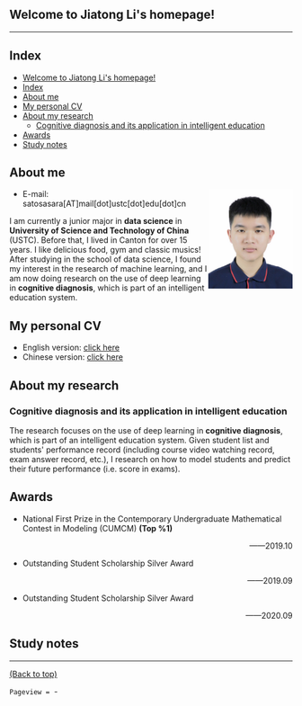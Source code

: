 ## Welcome to Jiatong Li's homepage!

---

## Index
- [Welcome to Jiatong Li's homepage!](#welcome-to-jiatong-lis-homepage)
- [Index](#index)
- [About me](#about-me)
- [My personal CV](#my-personal-cv)
- [About my research](#about-my-research)
  - [Cognitive diagnosis and its application in intelligent education](#cognitive-diagnosis-and-its-application-in-intelligent-education)
- [Awards](#awards)
- [Study notes](#study-notes)

## About me 

<img src="./My_personal_CV/profile.jpg" width="150" align="right">

* E-mail: satosasara[AT]mail[dot]ustc[dot]edu[dot]cn
  
I am currently a junior major in **data science** in **University of Science and Technology of China** (USTC). Before that, I lived in Canton for over 15 years. I like delicious food, gym and classic musics! After studying in the school of data science, I found my interest in the research of machine learning, and I am now doing research on the use of deep learning in **cognitive diagnosis**, which is part of an intelligent education system. 

## My personal CV
* English version: [click here](./My_personal_CV/LiJiatong.pdf)
* Chinese version: [click here](./My_personal_CV/LiJiatong_Chinese.pdf)

## About my research
### Cognitive diagnosis and its application in intelligent education
The research focuses on the use of deep learning in **cognitive diagnosis**, which is part of an intelligent education system. Given student list and students' performance record (including course video watching record, exam answer record, etc.), I research on how to model students and predict their future performance (i.e. score in exams).

## Awards
* National First Prize in the Contemporary Undergraduate Mathematical Contest in Modeling (CUMCM) **(Top %1)**
  <p align="right"> ——2019.10</p>
* Outstanding Student Scholarship Silver Award
  <p align="right"> ——2019.09</p>
* Outstanding Student Scholarship Silver Award
  <p align="right"> ——2020.09</p>

## Study notes

---

[(Back to top)](#welcome-to-jiatong-lis-homepage)

`Pageview =`&nbsp;<span id="{{ post.url }}" class="leancloud_visitors" data-flag-title="{{ post.title }}"> - </span>

<!-- 同时兼容http与https -->
<script src="//cdn1.lncld.net/static/js/2.5.0/av-min.js"></script>
<script>
    // 第一个参数是appid，第二个参数是appkey，此处的只是示例
    AV.initialize("CHAnqLFqbeV3D9vqpG2fOfAq-gzGzoHsz", "1HknQSotpH61q56WMCqFWHEB");
    // 自己创建的Class的名字
    var name='Counter';
    function createRecord(Counter){
      // 设置 ACL
      var acl = new AV.ACL();
      acl.setPublicReadAccess(true);
      acl.setPublicWriteAccess(true);
      // 获得span的所有元素
      var elements=document.getElementsByClassName('leancloud_visitors');
      // 一次创建多条记录
      var allcounter=[];
      for (var i = 0; i < elements.length ; i++) {
        // 若某span的内容不包括 '-' ，则不必创建记录
        if(elements[i].textContent.indexOf('-') == -1){
          continue;
        }
        var title = elements[i].getAttribute('data-flag-title');
        var url = elements[i].id;
        var newcounter = new Counter();
        newcounter.setACL(acl);
        newcounter.set("title", title);
        newcounter.set("url", url);
        newcounter.set("time", 0);
        allcounter.push(newcounter);
        // 顺便更新显示span为默认值0
        elements[i].textContent=0;
      }
      AV.Object.saveAll(allcounter).then(function (todo) {
        // 成功保存记录之后
        console.log('创建记录成功！');
      }, function (error) {
        // 异常错误 
        console.error('创建记录失败: ' + error.message);
      });
    }
    function showCount(Counter){
      // 是否需要创建新纪录的标志（添加一篇新文章）
      var flag=false;
      var query = new AV.Query(name);
      query.greaterThanOrEqualTo('time', 0);
      query.find().then(function (results) {
        // 当获取到的记录为0时置默认值
        if(results.length==0){
          $('.leancloud_visitors').text('-');
          flag=true;
          console.log('返回查询记录为空');
          // 如果获取到空记录就创建新记录
          createRecord(Counter);
          return;
        }
        // 将获取到的数据设置为text
        for (var i = 0; i < results.length; i++) {
          var item = results[i];
          var url = item.get('url');
          var time = item.get('time');
          var element = document.getElementById(url);
          element.textContent = time;
        }
        // 当某个span含有默认值时说明需要创建记录
        if($('.leancloud_visitors').text().indexOf("-") != -1){
          flag=true;
        }
        // 当获取的记录数与span个数不吻合时
        if(results.length != $('.leancloud_visitors').length){
          flag=true;
        }
        if(flag){
          createRecord(Counter);
        }
      }, function (error) {
        console.log('query error:'+error.message);
      });
    }
    $(function() {
      var Counter = AV.Object.extend(name);
      showCount(Counter);
    });
</script>